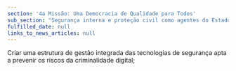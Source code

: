 ```yaml
---
section: '4a Missão: Uma Democracia de Qualidade para Todos'
sub_section: "Segurança interna e proteção civil como agentes do Estado de Direito"
fulfilled_date: null
links_to_news_articles: null
---
```


Criar uma estrutura de gestão integrada das tecnologias de segurança apta a prevenir os riscos da criminalidade digital;